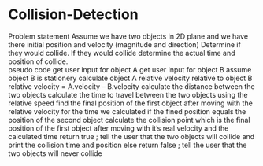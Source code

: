 # Collision-Detection
Problem statement
Assume we have two objects in 2D plane and we have there initial position and velocity (magnitude and direction)
Determine if they would collide.
If they would collide determine the actual time and position of collide.  
pseudo code
get user input for object A 
get user input for object B 
assume object B is stationery
calculate object A relative velocity relative to object B 
relative velocity = A.velocity – B.velocity 
calculate the distance between the two objects 
calculate the time to travel between the two objects using the relative speed
find the final position of the first object after moving with the relative velocity for the time we calculated 
if the fined position equals the position of the second object calculate the collision point which is the final position of the first object after moving with it’s real velocity and the calculated time 
return true ;
tell the user that the two objects will collide and print the collision time and position 
else 
return false ;
tell the user that the two objects will never collide 
